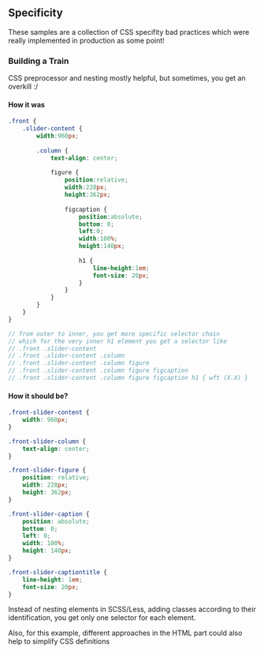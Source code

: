 ## Specificity
These samples are a collection of CSS specifity bad practices which were really implemented in production as some point!

### Building a Train
CSS preprocessor and nesting mostly helpful, but sometimes, you get an overkill :/

#### How it was
```SCSS
.front {    
	.slider-content {
    	width:960px;
        
    	.column {
        	text-align: center;
            
          	figure {
            	position:relative;
          		width:228px;
          		height:362px;
            
            	figcaption {
                	position:absolute;
              		bottom: 0;
            		left:0;
            		width:100%;
            		height:140px;
                
                	h1 {
                    	line-height:1em;
              			font-size: 20px;
                  	}
              	}
          	}
        }
    }
}

// from outer to inner, you get more specific selector chain
// which for the very inner h1 element you get a selector like
// .front .slider-content
// .front .slider-content .column
// .front .slider-content .column figure
// .front .slider-content .column figure figcaption
// .front .slider-content .column figure figcaption h1 { wft (X.X) }
```

#### How it should be?
```SCSS
.front-slider-content {
	width: 960px;
}

.front-slider-column {
	text-align: center;
}

.front-slider-figure {
	position: relative;
    width: 228px;
    height: 362px;
}

.front-slider-caption {
	position: absolute;
    bottom: 0;
    left: 0;
    width: 100%;
    height: 140px;
}

.front-slider-captiontitle {
	line-height: 1em;
    font-size: 20px;
}
```
Instead of nesting elements in SCSS/Less, adding classes according to their identification, you get only one selector for each element. 

Also, for this example, different approaches in the HTML part could also help to simplify CSS definitions